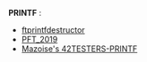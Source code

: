 **PRINTF** :
  * [ftprintfdestructor](https://github.com/t0mm4rx/ftprintfdestructor)
  * [PFT_2019](https://github.com/cclaude42/PFT_2019)
  * [Mazoise's 42TESTERS-PRINTF](https://github.com/Mazoise/42TESTERS-PRINTF.git) 

